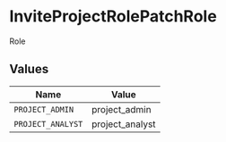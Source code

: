 # InviteProjectRolePatchRole

Role


## Values

| Name              | Value             |
| ----------------- | ----------------- |
| `PROJECT_ADMIN`   | project_admin     |
| `PROJECT_ANALYST` | project_analyst   |